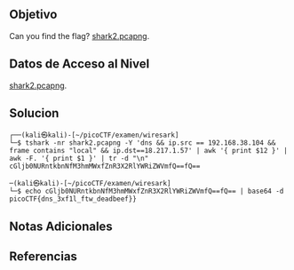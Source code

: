 ## Objetivo

Can you find the flag? [shark2.pcapng](https://mercury.picoctf.net/static/719e81d6fbb6b3157624268588fc0de8/shark2.pcapng).

## Datos de Acceso al Nivel

 [shark2.pcapng](https://mercury.picoctf.net/static/719e81d6fbb6b3157624268588fc0de8/shark2.pcapng).
## Solucion

```
┌──(kali㉿kali)-[~/picoCTF/examen/wiresark]
└─$ tshark -nr shark2.pcapng -Y 'dns && ip.src == 192.168.38.104 && frame contains "local" && ip.dst==18.217.1.57' | awk '{ print $12 }' | awk -F. '{ print $1 }' | tr -d "\n"
cGljb0NURntkbnNfM3hmMWxfZnR3X2RlYWRiZWVmfQ==fQ==   

─(kali㉿kali)-[~/picoCTF/examen/wiresark]
└─$ echo cGljb0NURntkbnNfM3hmMWxfZnR3X2RlYWRiZWVmfQ==fQ== | base64 -d
picoCTF{dns_3xf1l_ftw_deadbeef}}     
```

## Notas Adicionales



## Referencias